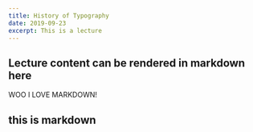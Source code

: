 ```yaml
---
title: History of Typography
date: 2019-09-23
excerpt: This is a lecture
---
```

## Lecture content can be rendered in markdown here
WOO I LOVE MARKDOWN!

## this is markdown